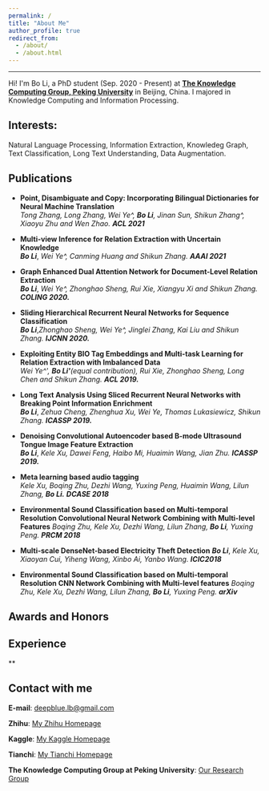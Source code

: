```yaml
---
permalink: /
title: "About Me"
author_profile: true
redirect_from: 
  - /about/
  - /about.html
---
```


------
Hi! I'm Bo Li, a PhD student (Sep. 2020 - Present) at [**The Knowledge Computing Group, Peking University**](https://se.pku.edu.cn/kcg/) in Beijing, China. I majored in Knowledge Computing and Information Processing. 

**Interests:** 
------
Natural Language Processing, Information Extraction, Knowledeg Graph, Text Classification, Long Text Understanding, Data Augmentation. 

**Publications**
------
* **Point, Disambiguate and Copy: Incorporating Bilingual Dictionaries for Neural Machine Translation**  
*Tong Zhang, Long Zhang, Wei Ye^, **Bo Li**, Jinan Sun, Shikun Zhang^, Xiaoyu Zhu and Wen Zhao.* ***ACL 2021***

* **Multi-view Inference for Relation Extraction with Uncertain Knowledge**  
***Bo Li***, *Wei Ye^, Canming Huang and Shikun Zhang.* ***AAAI 2021***

* **Graph Enhanced Dual Attention Network for Document-Level Relation Extraction**  
***Bo Li***, *Wei Ye^, Zhonghao Sheng, Rui Xie, Xiangyu Xi and Shikun Zhang.* ***COLING 2020.***

* **Sliding Hierarchical Recurrent Neural Networks for Sequence Classification**  
***Bo Li***,*Zhonghao Sheng, Wei Ye^, Jinglei Zhang, Kai Liu and Shikun Zhang.* ***IJCNN 2020.***

* **Exploiting Entity BIO Tag Embeddings and Multi-task Learning for Relation Extraction with Imbalanced Data**  
*Wei Ye^', **Bo Li'**(equal contribution), Rui Xie, Zhonghao Sheng, Long Chen and Shikun Zhang.* ***ACL 2019.***

* **Long Text Analysis Using Sliced Recurrent Neural Networks with Breaking Point Information Enrichment**  
***Bo Li***, *Zehua Cheng, Zhenghua Xu, Wei Ye, Thomas Lukasiewicz, Shikun Zhang.* ***ICASSP 2019.***

* **Denoising Convolutional Autoencoder based B-mode Ultrasound Tongue Image Feature Extraction**  
***Bo Li***, *Kele Xu, Dawei Feng, Haibo Mi, Huaimin Wang, Jian Zhu.* ***ICASSP 2019.***

* **Meta learning based audio tagging**  
*Kele Xu, Boqing Zhu, Dezhi Wang, Yuxing Peng, Huaimin Wang, Lilun Zhang,* ***Bo Li.*** ***DCASE 2018***

* **Environmental Sound Classification based on Multi-temporal Resolution Convolutional Neural Network Combining with Multi-level Features** 
*Boqing Zhu, Kele Xu, Dezhi Wang, Lilun Zhang, **Bo Li**, Yuxing Peng.* ***PRCM 2018***

* **Multi-scale DenseNet-based Electricity Theft Detection** 
***Bo Li***, *Kele Xu, Xiaoyan Cui, Yiheng Wang, Xinbo Ai, Yanbo Wang.* ***ICIC2018***

* **Environmental Sound Classification based on Multi-temporal Resolution CNN Network Combining with Multi-level features** 
*Boqing Zhu, Kele Xu, Dezhi Wang, Lilun Zhang, **Bo Li**, Yuxing Peng.* ***arXiv***



**Awards and Honors**
------

**Experience**
------

**


Contact with me
------
**E-mail**: deepblue.lb@gmail.com  

**Zhihu**: [My Zhihu Homepage](https://www.zhihu.com/people/bob-8-99-69/activities)

**Kaggle**: [My Kaggle Homepage](https://www.kaggle.com/buptbob)

**Tianchi**: [My Tianchi Homepage](https://tianchi.aliyun.com/home/science/scienceDetail?spm=5176.12922503.0.0.2b5b2c8eC8HI99&userId=1095279125639)

**The Knowledge Computing Group at Peking University**: [Our Research Group](https://se.pku.edu.cn/kcg/)